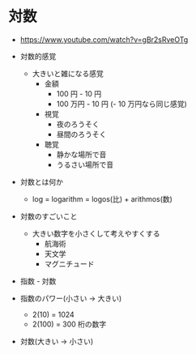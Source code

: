 # 対数

- https://www.youtube.com/watch?v=gBr2sRveOTg

- 対数的感覚

  - 大きいと雑になる感覚
    - 金額
      - 100 円 - 10 円
      - 100 万円 - 10 円 (- 10 万円なら同じ感覚)
    - 視覚
      - 夜のろうそく
      - 昼間のろうそく
    - 聴覚
      - 静かな場所で音
      - うるさい場所で音

- 対数とは何か

  - log = logarithm = logos(比) + arithmos(数)

- 対数のすごいこと

  - 大きい数字を小さくして考えやすくする
    - 航海術
    - 天文学
    - マグニチュード

- 指数 - 対数

- 指数のパワー(小さい -> 大きい)

  - 2(10) = 1024
  - 2(100) = 300 桁の数字

- 対数(大きい -> 小さい)
